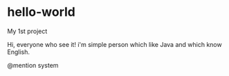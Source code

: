 # hello-world
My 1st project

Hi, everyone who see it! i'm simple person which like Java and which know English.

@mention system
